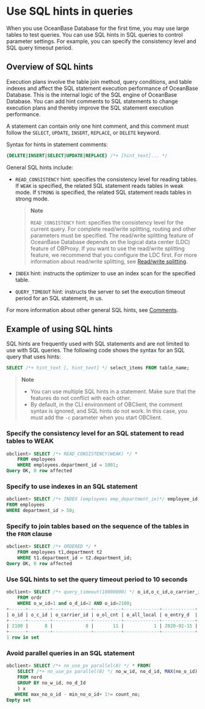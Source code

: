 # Use SQL hints in queries

When you use OceanBase Database for the first time, you may use large tables to test queries. You can use SQL hints in SQL queries to control parameter settings. For example, you can specify the consistency level and SQL query timeout period. 

## Overview of SQL hints

Execution plans involve the table join method, query conditions, and table indexes and affect the SQL statement execution performance of OceanBase Database. This is the internal logic of the SQL engine of OceanBase Database. You can add hint comments to SQL statements to change execution plans and thereby improve the SQL statement execution performance. 

A statement can contain only one hint comment, and this comment must follow the `SELECT`, `UPDATE`, `INSERT`, `REPLACE`, or `DELETE` keyword. 

Syntax for hints in statement comments:

```sql
{DELETE|INSERT|SELECT|UPDATE|REPLACE} /*+ [hint_text]... */
```

General SQL hints include:

* `READ_CONSISTENCY` hint: specifies the consistency level for reading tables. If `WEAK` is specified, the related SQL statement reads tables in weak mode. If `STRONG` is specified, the related SQL statement reads tables in strong mode. 

   > **Note**
   >
   > `READ_CONSISTENCY` hint: specifies the consistency level for the current query. For complete read/write splitting, routing and other parameters must be specified. The read/write splitting feature of OceanBase Database depends on the logical data center (LDC) feature of OBProxy. If you want to use the read/write splitting feature, we recommend that you configure the LDC first. For more information about read/write splitting, see [Read/write splitting](../../../7.reference/2.administrator-guide/1.database-connection-and-routing/7.route-management/4.odp-routing-policy/1.read-write-splitting.md). 

* `INDEX` hint: instructs the optimizer to use an index scan for the specified table. 

* `QUERY_TIMEOUT` hint: instructs the server to set the execution timeout period for an SQL statement, in us. 

For more information about other general SQL hints, see [Comments](../../../7.reference/4.development-reference/1.sql-syntax/2.common-tenant-of-mysql-mode/1.basic-elements-of-mysql-mode/7.annotation-of-mysql-mode.md). 

## Example of using SQL hints

SQL hints are frequently used with SQL statements and are not limited to use with SQL queries. The following code shows the syntax for an SQL query that uses hints:

```sql
SELECT /*+ hint_text [, hint_text] */ select_items FROM table_name;
```

> **Note**
>
> * You can use multiple SQL hints in a statement. Make sure that the features do not conflict with each other. 
> * By default, in the CLI environment of OBClient, the comment syntax is ignored, and SQL hints do not work. In this case, you must add the `-c` parameter when you start OBClient.

### Specify the consistency level for an SQL statement to read tables to WEAK

```sql
obclient> SELECT /*+ READ_CONSISTENCY(WEAK) */ *
    FROM employees
    WHERE employees.department_id = 1001;
Query OK, 0 row affected
```

### Specify to use indexes in an SQL statement

```sql
obclient> SELECT /*+ INDEX (employees emp_department_ix)*/ employee_id, department_id
FROM employees
WHERE department_id > 50;
```

### Specify to join tables based on the sequence of the tables in the `FROM` clause

```sql
obclient> SELECT /*+ ORDERED */ *
    FROM employees t1,department t2
    WHERE t1.department_id = t2.department_id;
Query OK, 0 row affected
```

### Use SQL hints to set the query timeout period to 10 seconds

```sql
obclient> SELECT /*+ query_timeout(10000000) */ o_id,o_c_id,o_carrier_id,o_ol_cnt,o_all_local,o_entry_d
    FROM ordr   
    WHERE o_w_id=1 and o_d_id=2 AND o_id=2100;
+------+--------+--------------+----------+-------------+------------+
| o_id | o_c_id | o_carrier_id | o_ol_cnt | o_all_local | o_entry_d  |
+------+--------+--------------+----------+-------------+------------+
| 2100 |      8 |            8 |       11 |           1 | 2020-02-15 |
+------+--------+--------------+----------+-------------+------------+
1 row in set
```

### Avoid parallel queries in an SQL statement

```sql
obclient> SELECT /*+ no_use_px parallel(8) */ * FROM(
    SELECT /*+ no_use_px parallel(8) */ no_w_id, no_d_id, MAX(no_o_id) max_no_o_id, MIN(no_o_id) min_no_o_id, COUNT(*) count_no
    FROM nord
    GROUP BY no_w_id, no_d_Id
    ) x
   WHERE max_no_o_id - min_no_o_id+ 1!= count_no;
Empty set
```
